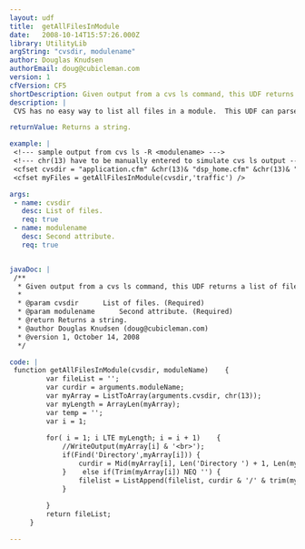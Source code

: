 ```yaml
---
layout: udf
title:  getAllFilesInModule
date:   2008-10-14T15:57:26.000Z
library: UtilityLib
argString: "cvsdir, modulename"
author: Douglas Knudsen
authorEmail: doug@cubicleman.com
version: 1
cfVersion: CF5
shortDescription: Given output from a cvs ls command, this UDF returns a list of files path-qualified for CVS.
description: |
 CVS has no easy way to list all files in a module.  This UDF can parse the response from 'cvs ls -R &lt;modulemname&gt;' and return a list of files in the module.  This list is path-qualified the way CVS likes it.  Use in conjunction with getTagListFromRLOG() to get a list of tags in a module.

returnValue: Returns a string.

example: |
 <!--- sample output from cvs ls -R <modulename> --->
 <!--- chr(13) have to be manually entered to simulate cvs ls output --->
 <cfset cvsdir = "application.cfm" &chr(13)& "dsp_home.cfm" &chr(13)& "index.cfm" &chr(13)& " Directory traffic/admin" &chr(13)& "dsp_home.cfm" &chr(13)& "index.cfm" &chr(13)& "Directory traffic/admin/security" &chr(13)& "dsp_home.cfm" &chr(13)& "index.cfm" &chr(13)& "qry_add.cfm" &chr(13)& "qry_delete.cfm" &chr(13)& "qry_home.cfm" &chr(13)& "qry_update.cfm" />
 <cfset myFiles = getAllFilesInModule(cvsdir,'traffic') />

args:
 - name: cvsdir
   desc: List of files.
   req: true
 - name: modulename
   desc: Second attribute.
   req: true


javaDoc: |
 /**
  * Given output from a cvs ls command, this UDF returns a list of files path-qualified for CVS.
  * 
  * @param cvsdir      List of files. (Required)
  * @param modulename      Second attribute. (Required)
  * @return Returns a string. 
  * @author Douglas Knudsen (doug@cubicleman.com) 
  * @version 1, October 14, 2008 
  */

code: |
 function getAllFilesInModule(cvsdir, moduleName)    {
         var fileList = '';
         var curdir = arguments.moduleName;
         var myArray = ListToArray(arguments.cvsdir, chr(13));
         var myLength = ArrayLen(myArray);
         var temp = '';
         var i = 1;
         
         for( i = 1; i LTE myLength; i = i + 1)    {
             //WriteOutput(myArray[i] & '<br>');
             if(Find('Directory',myArray[i])) {
                 curdir = Mid(myArray[i], Len('Directory ') + 1, Len(myArray[i])-Len('Directory '));
             }    else if(Trim(myArray[i]) NEQ '') {
                 filelist = ListAppend(filelist, curdir & '/' & trim(myArray[i]) );
             }
             
         }
         return fileList;
     }

---
```


